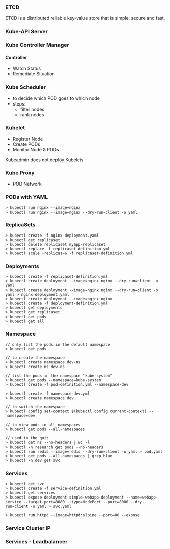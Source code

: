 ### ETCD

ETCD is a distributed reliable key-value store that is simple, secure and fast.

### Kube-API Server

### Kube Controller Manager

#### Controller

- Watch Status
- Remediate Situation

### Kube Scheduler

- to decide which POD goes to which node
- steps:
  - filter nodes
  - rank nodes

### Kubelet

- Register Node
- Create PODs
- Monitor Node & PODs

Kubeadmin does not deploy Kubelets

### Kube Proxy

- POD Network

### PODs with YAML

```
> kubectl run nginx --image=nginx
> kubectl run nginx --image=nginx --dry-run=client -o yaml
```

### ReplicaSets

```
> kubectl create -f nginx-deployment.yaml
> kubectl get replicaset
> kubectl delete replicaset myapp-replicaset
> kubectl replace -f replicaset-definition.yml
> kubectl scale -replicas=6 -f replicaset-definition.yml
```

### Deployments

```
> kubectl create -f replicaset-definition.yml
> kubectl create deployment --image=nginx nginx --dry-run=client -o yaml
> kubectl create deployment --image=nginx nginx --dry-run=client -o yaml > nginx-deployment.yaml
> kubectl create deployment --image=nginx nginx
> kubectl create -f deployment-definition.yml
> kubectl get deployments
> kubectl get replicaset
> kubectl get pods
> kubectl get all
```

### Namespace

```
// only list the pods in the default namespace
> kubectl get pods

// to create the namespace
> kubectl create namespace dev-ns
> kubectl create ns dev-ns

// list the pods in the namespace "kube-system"
> kubectl get pods --namespace=kube-system
> kubectl create -f pod-definition.yml --namespace-dev

> kubectl create -f namespace-dev.yml
> kubectl create namespace dev

// to switch the namespace
> kubectl config set-context $(kubectl config current-context) --namespace=dev

// to view pods in all namespaces
> kubectl get pods --all-namespaces

// used in the quiz
> kubectl get ns --no-headers | wc -l
> kubectl -n research get pods --no-headers
> kubectl run redis --image=redis --dry-run=client -o yaml > pod.yaml
> kubectl get pods --all-namespaces | grep blue
> kubectl -n dev get svc
```

### Services

```
> kubectl get svc
> kubectl create -f service-definition.yml
> kubectl get services
> kubectl expose deployment simple-webapp-deployment --name=webapp-service --target-port=8080 --type=NodePort --port=8080 --dry-run=client -o yaml > svc.yaml

> kubectl run httpd --image=httpd:alpine --port=80 --expose
```

### Service Cluster IP

### Services - Loadbalancer
